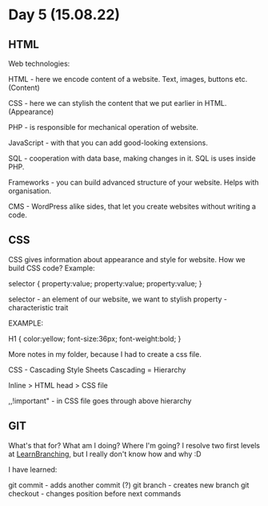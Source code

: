 # Day 5 (15.08.22)

## HTML

Web technologies:

HTML - here we encode content of a website. Text, images, buttons etc. (Content)

CSS - here we can stylish the content that we put earlier in HTML. (Appearance)

PHP - is responsible for mechanical operation of website.

JavaScript - with that you can add good-looking extensions.

SQL - cooperation with data base, making changes in it. SQL is uses inside PHP.

Frameworks - you can build advanced structure of your website. Helps with organisation.

CMS - WordPress alike sides, that let you create websites without writing a code.

## CSS

CSS gives information about appearance and style for website.
How we build CSS code? Example:

selector
{
    property:value;
    property:value;
    property:value;
}

selector - an element of our website, we want to stylish
property - characteristic trait

EXAMPLE:

H1
{
    color:yellow;
    font-size:36px;
    font-weight:bold;
}

More notes in my folder, because I had to create a css file.

CSS - Cascading Style Sheets
Cascading = Hierarchy

Inline > HTML head > CSS file

,,!important" - in CSS file goes through above hierarchy


## GIT

What's that for? What am I doing? Where I'm going?
I resolve two first levels at [LearnBranching](https://learngitbranching.js.org/?locale=pl "LearnBranching"), but I really don't know how and why :D

I have learned:

git commit - adds another commit (?)
git branch - creates new branch
git checkout - changes position before next commands
